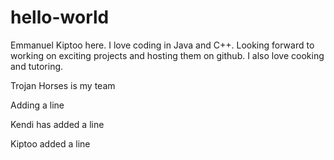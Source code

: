 # hello-world
Emmanuel Kiptoo here. I love coding in Java and C++. Looking forward to working on exciting projects and hosting them on github. I also  love cooking and tutoring.

Trojan Horses is my team

Adding a line

Kendi has added a line

Kiptoo added a line
